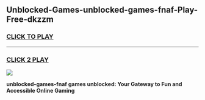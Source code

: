 
## Unblocked-Games-unblocked-games-fnaf-Play-Free-dkzzm
<h3>
<a href="https://premium76.site?title=unblocked-games-fnaf&ref=18A">CLICK TO PLAY</a></h3>
<hr>

<h3>
<a href="https://premium76.site?title=unblocked-games-fnaf&ref=18A">CLICK 2 PLAY</a>
  
</h3>

<a href="https://premium76.site?title=unblocked-games-fnaf&ref=18A"><img src="https://clearcache.store/games.png"></a>


**unblocked-games-fnaf games unblocked: Your Gateway to Fun and Accessible Online Gaming**
